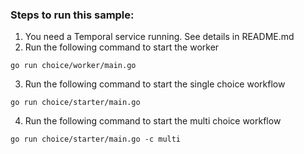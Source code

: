 ### Steps to run this sample:
1) You need a Temporal service running. See details in README.md
2) Run the following command to start the worker
```
go run choice/worker/main.go
```
3) Run the following command to start the single choice workflow
```
go run choice/starter/main.go
```
4) Run the following command to start the multi choice workflow
```
go run choice/starter/main.go -c multi
```
